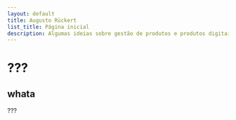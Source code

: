```yaml
---
layout: default
title: Augusto Rückert
list_title: Página inicial
description: Algumas ideias sobre gestão de produtos e produtos digitais
---
```


# ???

## whata

???